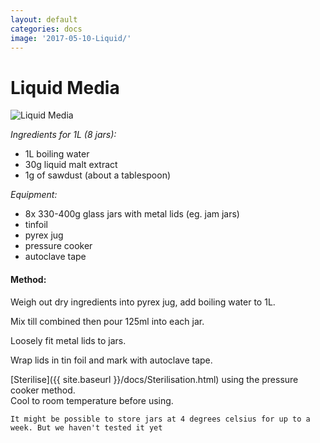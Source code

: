```yaml
---
layout: default
categories: docs
image: '2017-05-10-Liquid/'
---
```


# Liquid Media
![Liquid Media]({{site.baseurl}}{{site.imageurl}}{{page.image}}IMG_20170503_170537.jpg)

_Ingredients for 1L (8 jars):_

- 1L boiling water
- 30g liquid malt extract
- 1g of sawdust (about a tablespoon)   

_Equipment:_

 - 8x 330-400g glass jars with metal lids (eg. jam jars)  
 - tinfoil
 - pyrex jug
 - pressure cooker
 - autoclave tape

#### Method:

Weigh out dry ingredients into pyrex jug, add boiling water to 1L.

Mix till combined then pour 125ml into each jar.

Loosely fit metal lids to jars.  

Wrap lids in tin foil and mark with autoclave tape.

[Sterilise]({{ site.baseurl }}/docs/Sterilisation.html) using the pressure cooker method.  
Cool to room temperature before using.   

`It might be possible to store jars at 4 degrees celsius for up to a week. But we haven't tested it yet`
